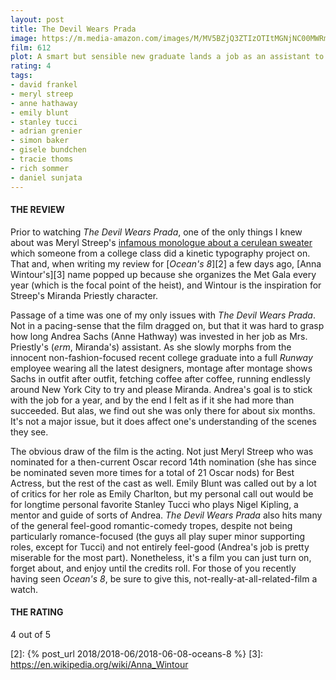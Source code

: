 ```yaml
---
layout: post
title: The Devil Wears Prada
image: https://m.media-amazon.com/images/M/MV5BZjQ3ZTIzOTItMGNjNC00MWRmLWJlMGEtMjJmMDM5ZDIzZGM3XkEyXkFqcGdeQXVyMTkzODUwNzk@._V1_UX182_CR0,0,182,268_AL_.jpg
film: 612
plot: A smart but sensible new graduate lands a job as an assistant to Miranda Priestly, the demanding editor-in-chief of a high fashion magazine.
rating: 4
tags:
- david frankel
- meryl streep
- anne hathaway
- emily blunt
- stanley tucci
- adrian grenier
- simon baker
- gisele bundchen
- tracie thoms
- rich sommer
- daniel sunjata
---
```


#### THE REVIEW
Prior to watching *The Devil Wears Prada*, one of the only things I knew about was Meryl Streep's [infamous monologue about a cerulean sweater][1] which someone from a college class did a kinetic typography project on. That and, when writing my review for [*Ocean's 8*][2] a few days ago, [Anna Wintour's][3] name popped up because she organizes the Met Gala every year (which is the focal point of the heist), and Wintour is the inspiration for Streep's Miranda Priestly character.

Passage of a time was one of my only issues with *The Devil Wears Prada*. Not in a pacing-sense that the film dragged on, but that it was hard to grasp how long Andrea Sachs (Anne Hathway) was invested in her job as Mrs. Priestly's (*erm*, Miranda's) assistant. As she slowly morphs from the innocent non-fashion-focused recent college graduate into a full *Runway* employee wearing all the latest designers, montage after montage shows Sachs in outfit after outfit, fetching coffee after coffee, running endlessly around New York City to try and please Miranda. Andrea's goal is to stick with the job for a year, and by the end I felt as if it she had more than succeeded. But alas, we find out she was only there for about six months. It's not a major issue, but it does affect one's understanding of the scenes they see.

The obvious draw of the film is the acting. Not just Meryl Streep who was nominated for a then-current Oscar record 14th nomination (she has since be nominated seven more times for a total of 21 Oscar nods) for Best Actress, but the rest of the cast as well. Emily Blunt was called out by a lot of critics for her role as Emily Charlton, but my personal call out would be for longtime personal favorite Stanley Tucci who plays Nigel Kipling, a mentor and guide of sorts of Andrea. *The Devil Wears Prada* also hits many of the general feel-good romantic-comedy tropes, despite not being particularly romance-focused (the guys all play super minor supporting roles, except for Tucci) and not entirely feel-good (Andrea's job is pretty miserable for the most part). Nonetheless, it's a film you can just turn on, forget about, and enjoy until the credits roll. For those of you recently having seen *Ocean's 8*, be sure to give this, not-really-at-all-related-film a watch.

#### THE RATING
4 out of 5

[1]: https://www.youtube.com/watch?v=Ja2fgquYTCg
[2]: {% post_url 2018/2018-06/2018-06-08-oceans-8 %}
[3]: https://en.wikipedia.org/wiki/Anna_Wintour